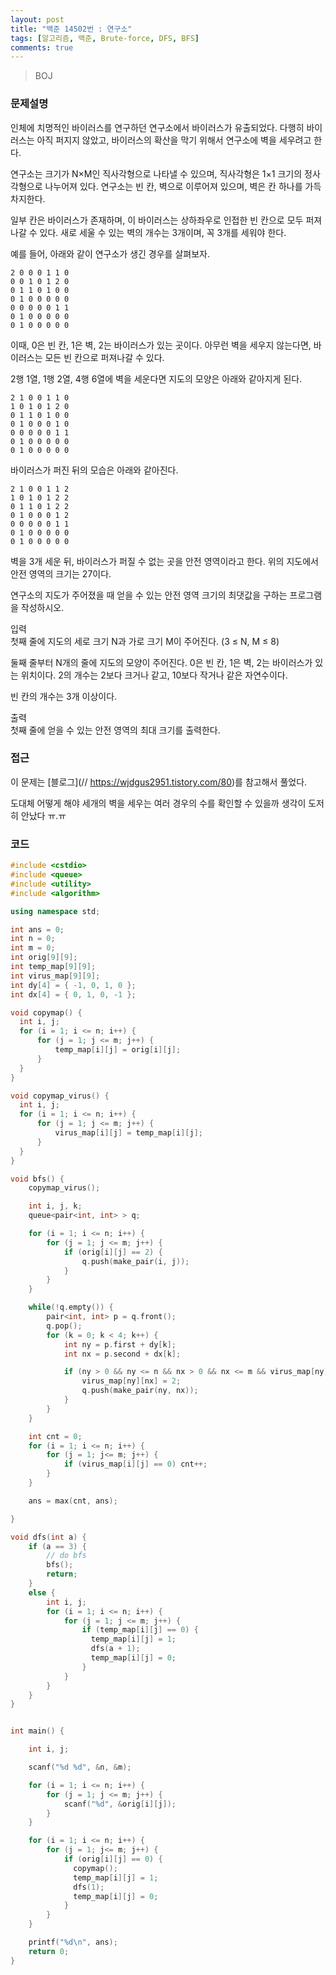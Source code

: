 ```yaml
---
layout: post
title: "백준 14502번 : 연구소"
tags: [알고리즘, 백준, Brute-force, DFS, BFS]
comments: true
---
```


> BOJ  

### 문제설명  
인체에 치명적인 바이러스를 연구하던 연구소에서 바이러스가 유출되었다. 다행히 바이러스는 아직 퍼지지 않았고, 바이러스의 확산을 막기 위해서 연구소에 벽을 세우려고 한다.  

연구소는 크기가 N×M인 직사각형으로 나타낼 수 있으며, 직사각형은 1×1 크기의 정사각형으로 나누어져 있다. 연구소는 빈 칸, 벽으로 이루어져 있으며, 벽은 칸 하나를 가득 차지한다.  

일부 칸은 바이러스가 존재하며, 이 바이러스는 상하좌우로 인접한 빈 칸으로 모두 퍼져나갈 수 있다. 새로 세울 수 있는 벽의 개수는 3개이며, 꼭 3개를 세워야 한다.  

예를 들어, 아래와 같이 연구소가 생긴 경우를 살펴보자.  
~~~
2 0 0 0 1 1 0
0 0 1 0 1 2 0
0 1 1 0 1 0 0
0 1 0 0 0 0 0
0 0 0 0 0 1 1
0 1 0 0 0 0 0
0 1 0 0 0 0 0
~~~
이때, 0은 빈 칸, 1은 벽, 2는 바이러스가 있는 곳이다. 아무런 벽을 세우지 않는다면, 바이러스는 모든 빈 칸으로 퍼져나갈 수 있다.  

2행 1열, 1행 2열, 4행 6열에 벽을 세운다면 지도의 모양은 아래와 같아지게 된다.  
~~~
2 1 0 0 1 1 0
1 0 1 0 1 2 0
0 1 1 0 1 0 0
0 1 0 0 0 1 0
0 0 0 0 0 1 1
0 1 0 0 0 0 0
0 1 0 0 0 0 0
~~~
바이러스가 퍼진 뒤의 모습은 아래와 같아진다.  
~~~
2 1 0 0 1 1 2
1 0 1 0 1 2 2
0 1 1 0 1 2 2
0 1 0 0 0 1 2
0 0 0 0 0 1 1
0 1 0 0 0 0 0
0 1 0 0 0 0 0
~~~
벽을 3개 세운 뒤, 바이러스가 퍼질 수 없는 곳을 안전 영역이라고 한다. 위의 지도에서 안전 영역의 크기는 27이다.  

연구소의 지도가 주어졌을 때 얻을 수 있는 안전 영역 크기의 최댓값을 구하는 프로그램을 작성하시오.  

입력  
첫째 줄에 지도의 세로 크기 N과 가로 크기 M이 주어진다. (3 ≤ N, M ≤ 8)  

둘째 줄부터 N개의 줄에 지도의 모양이 주어진다. 0은 빈 칸, 1은 벽, 2는 바이러스가 있는 위치이다. 2의 개수는 2보다 크거나 같고, 10보다 작거나 같은 자연수이다.  

빈 칸의 개수는 3개 이상이다.  

출력  
첫째 줄에 얻을 수 있는 안전 영역의 최대 크기를 출력한다.  

### 접근  
이 문제는 [블로그](// https://wjdgus2951.tistory.com/80)를 참고해서 풀었다.  

도대체 어떻게 해야 세개의 벽을 세우는 여러 경우의 수를 확인할 수 있을까 생각이 도저히 안났다 ㅠ.ㅠ

### 코드  
~~~c++
#include <cstdio>
#include <queue>
#include <utility>
#include <algorithm>

using namespace std;

int ans = 0;
int n = 0;
int m = 0;
int orig[9][9];
int temp_map[9][9];
int virus_map[9][9];
int dy[4] = { -1, 0, 1, 0 };
int dx[4] = { 0, 1, 0, -1 };

void copymap() {
  int i, j;
  for (i = 1; i <= n; i++) {
      for (j = 1; j <= m; j++) {
          temp_map[i][j] = orig[i][j];
      }
  }
}

void copymap_virus() {
  int i, j;
  for (i = 1; i <= n; i++) {
      for (j = 1; j <= m; j++) {
          virus_map[i][j] = temp_map[i][j];
      }
  }
}

void bfs() {
    copymap_virus();

    int i, j, k;
    queue<pair<int, int> > q;

    for (i = 1; i <= n; i++) {
        for (j = 1; j <= m; j++) {
            if (orig[i][j] == 2) {
                q.push(make_pair(i, j));
            }
        }
    }

    while(!q.empty()) {
        pair<int, int> p = q.front();
        q.pop();
        for (k = 0; k < 4; k++) {
            int ny = p.first + dy[k];
            int nx = p.second + dx[k];

            if (ny > 0 && ny <= n && nx > 0 && nx <= m && virus_map[ny][nx] == 0) {
                virus_map[ny][nx] = 2;
                q.push(make_pair(ny, nx));
            }
        }
    }

    int cnt = 0;
    for (i = 1; i <= n; i++) {
        for (j = 1; j<= m; j++) {
            if (virus_map[i][j] == 0) cnt++;
        }
    }

    ans = max(cnt, ans);

}

void dfs(int a) {
    if (a == 3) {
        // do bfs
        bfs();
        return;
    }
    else {
        int i, j;
        for (i = 1; i <= n; i++) {
            for (j = 1; j <= m; j++) {
                if (temp_map[i][j] == 0) {
                  temp_map[i][j] = 1;
                  dfs(a + 1);
                  temp_map[i][j] = 0;
                }
            }
        }
    }
}


int main() {

    int i, j;

    scanf("%d %d", &n, &m);

    for (i = 1; i <= n; i++) {
        for (j = 1; j <= m; j++) {
            scanf("%d", &orig[i][j]);
        }
    }

    for (i = 1; i <= n; i++) {
        for (j = 1; j<= m; j++) {
            if (orig[i][j] == 0) {
              copymap();
              temp_map[i][j] = 1;
              dfs(1);
              temp_map[i][j] = 0;
            }
        }
    }

    printf("%d\n", ans);
    return 0;
}
~~~
